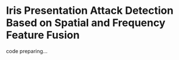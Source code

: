 # Iris Presentation Attack Detection Based on Spatial and Frequency Feature Fusion
code preparing...
